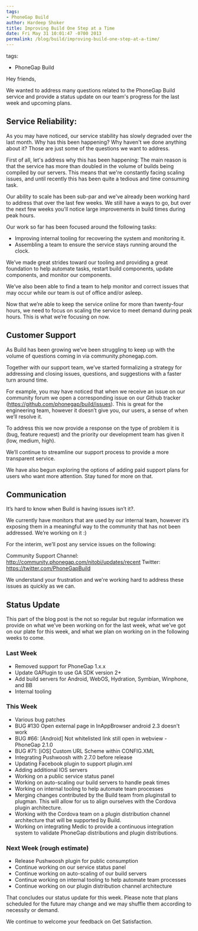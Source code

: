```yaml
---
tags:
- PhoneGap Build
author: Hardeep Shoker
title: Improving Build One Step at a Time
date: Fri May 31 10:01:47 -0700 2013
permalink: /blog/build/improving-build-one-step-at-a-time/
---
```

tags:
- PhoneGap Build

Hey friends,

We wanted to address many questions related to the PhoneGap Build service and provide a status update on our team's progress for the last week and upcoming plans.

<!-- end-slug -->

## Service Reliability:

As you may have noticed, our service stability has slowly degraded over the last month. Why has this been happening? Why haven't we done anything about it? Those are just some of the questions we want to address.

First of all, let's address why this has been happening: The main reason is that the service has more than doubled in the volume of builds being compiled by our servers. This means that we're constantly facing scaling issues, and until recently this has been quite a tedious and time consuming task.

Our ability to scale has been sub-par and we've already been working hard to address that over the last few weeks. We still have a ways to go, but over the next few weeks you'll notice large improvements in build times during peak hours.

Our work so far has been focused around the following tasks:

  - Improving internal tooling for recovering the system and monitoring it.
  - Assembling a team to ensure the service stays running around the clock.

We’ve made great strides toward our tooling and providing a great foundation to help automate tasks, restart build components, update components, and monitor our components.

We’ve also been able to find a team to help monitor and correct issues that may occur while our team is out of office and/or asleep. 

Now that we’re able to keep the service online for more than twenty-four hours, we need to focus on scaling the service to meet demand during peak hours. This is what we’re focusing on now.

## Customer Support

As Build has been growing we’ve been struggling to keep up with the volume of questions coming in via community.phonegap.com.

Together with our support team, we’ve started formalizing a strategy for addressing and closing issues, questions, and suggestions with a faster turn around time.

For example, you may have noticed that when we receive an issue on our community forum we open a corresponding issue on our Github tracker (https://github.com/phonegap/build/issues). This is great for the engineering team, however it doesn’t give you, our users, a sense of when we’ll resolve it.

To address this we now provide a response on the type of problem it is (bug, feature request) and the priority our development team has given it (low, medium, high).

We’ll continue to streamline our support process to provide a more transparent service.

We have also begun exploring the options of adding paid support plans for users who want more attention. Stay tuned for more on that.

## Communication

It’s hard to know when Build is having issues isn’t it?.

We currently have monitors that are used by our internal team, however it’s exposing them in a meaningful way to the community that has not been addressed. We’re working on it :)

For the interim, we’ll post any service issues on the following:

Community Support Channel: http://community.phonegap.com/nitobi/updates/recent
Twitter: https://twitter.com/PhoneGapBuild

We understand your frustration and we're working hard to address these issues as quickly as we can.

## Status Update

This part of the blog post is the not so regular but regular information we provide on what we’ve been working on for the last week, what we’ve got on our plate for this week, and what we plan on working on in the following weeks to come.

### Last Week

- Removed support for PhoneGap 1.x.x
- Update GAPlugin to use GA SDK version 2+
- Add build servers for Android, WebOS, Hydration, Symbian, Winphone, and BB
- Internal tooling

### This Week

- Various bug patches
- BUG #130 Open external page in InAppBrowser android 2.3 doesn't work
- BUG #66: \[Android\] Not whitelisted link still open in webview - PhoneGap 2.1.0
- BUG #71: \[iOS\] Custom URL Scheme within CONFIG.XML
- Integrating Pushwoosh with 2.7.0 before release
- Updating Facebook plugin to support plugin.xml 
- Adding additional IOS servers
- Working on a public service status panel
- Working on auto-scaling our build servers to handle peak times
- Working on internal tooling to help automate team processes
- Merging changes contributed by the Build team from pluginstall to plugman. This will allow for us to align ourselves with the Cordova plugin architecture.
- Working with the Cordova team on a plugin distribution channel architecture that will be supported by Build.
- Working on integrating Medic to provide a continuous integration system to validate PhoneGap distributions and plugin distributions.

### Next Week (rough estimate)

- Release Pushwoosh plugin for public consumption
- Continue working on our service status panel
- Continue working on auto-scaling of our build servers
- Continue working on internal tooling to help automate team processes
- Continue working on our plugin distribution channel architecture

That concludes our status update for this week. Please note that plans scheduled for the future may change and we may shuffle them according to necessity or demand.

We continue to welcome your feedback on Get Satisfaction.
